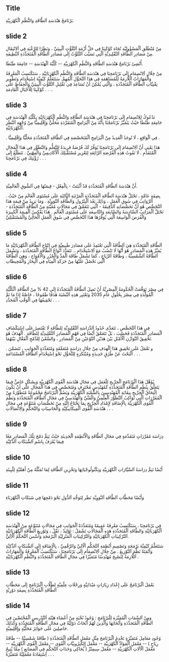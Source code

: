 ## Title

بَرْنَامَجُ هَنْدَسَةِ اَلطَّاقَةِ وَالنُّظُمِ اَلْكَهْرَبِيَّةِ.

## slide 2

مِنْ مُنْطَلَقِ اَلْمَسْؤُولِيَّةِ تُجَاهَ كَوْكَبِنَا فِي حَلِّ أَزْمَةِ اَلتَّلَوُّثِ اَلْبِيئِيِّ ، وَنَظَرًا لِلرَّغْبَةِ فِي اَلِانْتِقَالِ مِنْ مَصَادِرِ اَلطَّاقَةِ اَلتَّقْلِيدِيَّةِ اَلَّتِي تَسَبَّبَ اَلتَّلَوُّثُ إِلَى مَصَادِرِ اَلطَّاقَةِ اَلْمُتَجَدِّدَةِ اَلنَّظِيفَةِ.

أُنْشِئَ بَرْنَامَجُ هَنْدَسَةِ اَلطَّاقَةِ وَالنُّظُمِ اَلْكَهْرَبِيَّةِ -- كُلِّيَّةَ اَلْهَنْدَسَةِ -- جَامِعَةَ طَنْطَا.

مِنْ خِلَالِ اَلِانْضِمَامِ إِلَى بَرْنَامَجِنَا فِي هَنْدَسَةِ اَلطَّاقَةِ وَالنُّظُمِ اَلْكَهْرَبَائِيَّةِ ، سَتَكْتَسِبُ اَلْمَعْرِفَةُ وَالْمَهَارَاتُ اَللَّازِمَةُ لِلْمُسَاهَمَةِ فِي هَذَا اَلتَّحَوُّلِ اَلْمُهِمِّ. سَتَتَعَلَّمُ كَيْفِيَّةَ اِسْتِخْدَامِ وَتَطْوِيرِ تِقْنِيَّاتِ اَلطَّاقَةِ اَلْمُتَجَدِّدَةِ ، وَاَلَّتِي يُمْكِنُ أَنْ تُسَاعِدَ فِي تَقْلِيلِ اَلتَّلَوُّثِ اَلْبِيئِيِّ وَالْحِفَاظِ عَلَى كَوْكَبِنَا لِلْأَجْيَالِ اَلْقَادِمَةِ . . ..

## slide 3

نَدْعُوكُ لِلِانْضِمَامِ إِلَى بَرْنَامَجِنَا فِي هَنْدَسَةِ اَلطَّاقَةِ وَالنُّظُمِ اَلْكَهْرَبَائِيَّةِ بِكُلِّيَّةِ اَلْهَنْدَسَةِ فِي جَامِعَةِ طَنْطَا حَيْثُ يَتَمَيَّزُ بَرْنَامَجُنَا بِأَنَّهُ مِنْ اَلْبَرَامِجِ اَلْمُتَفَرِّدَةِ مَحَلِّيٌّ وَإِقْلِيمِيًّا مِنْ وُجْهَةِ اَلنَّظَرِ اَلْكَهْرَبَائِيَّةِ.

. فِي اَلْوَاقِعِ ، لَا تُوجَدُ اَلْعَدِيدُ مِنْ اَلْبَرَامِجِ اَلْمُتَخَصِّصَةِ فِي اَلطَّاقَةِ اَلْمُتَجَدِّدَةِ مَحَلِّيًّا وَإِقْلِيمِيًّا .

هَذَا يَعْنِي أَنَّ اَلِانْضِمَامَ إِلَى بَرْنَامَجِنَا يُوَفِّرُ لَكَ فُرْصَةٌ فَرِيدَةٌ لِلتَّعَلُّمِ وَالتَّطَوُّرِ فِي هَذَا اَلْمَجَالِ اَلْمُتَقَدِّمِ . لَا تَفُوتُ هَذِهِ اَلْفُرْصَةِ اَلرَّائِعَةِ لِتَعْزِيزِ مُسْتَقْبَلِكَ اَلْأَكَادِيمِيِّ وَالْمِهْنِيِّ . نَتَطَلَّعُ إِلَى رُؤْيَتِكَ فِي بَرْنَامَجِنَا . . .

## slide 4

أَنَّ هَنْدَسَةَ اَلطَّاقَةِ اَلْمُتَجَدِّدَةِ قَدْ أَثْبَتَتْ - بِالْفِعْلِ - قِيمَتُهَا فِي اَلسُّوقِ اَلْعَالَمِيَّةِ.

. بِصِفَةٍ عَامَّةٍ ، تَحْتَلَّ هَنْدَسَةَ اَلطَّاقَةِ اَلْمُتَجَدِّدَةِ اَلْمَرْتَبَةِ اَلثَّالِثَةِ عَلَى مُسْتَوَى اَلْعَالَمِ مِنْ حَيْثُ اَلرَّوَاتِبُ فِي سُوقِ اَلْعَمَلِ ، وَذَلِكَ بَعْدَ اَلْبِتْرُولِ وَالطَّاقَةِ اَلنَّوَوِيَّةِ . وَمَا يَزِيدُ مِنْ قِيمَةِ هَذَا اَلتَّخَصُّصِ هُوَ أَنَّ تَخَصُّصَاتِهِ اَلدَّقِيقَةَ - اَلَّتِي تَتَعَمَّقُ فِي مَجَالَاتٍ مُعَيَّنَةٍ مِنْ اَلطَّاقَةِ اَلْمُتَجَدِّدَةِ - تَحْتَلَّ اَلْمَرَاتِبُ اَلسَّادِسَةُ وَالسَّابِعَةِ وَالتَّاسِعَةِ عَلَى مُسْتَوَى اَلْعَالَمِ . هَذَا يَعْكِسُ اَلْقِيمَةَ اَلْكَبِيرَةَ وَالْفُرَصَ اَلْوَاسِعَةَ اَلَّتِي يُوَفِّرُهَا هَذَا اَلتَّخَصُّصِ فِي سُوقِ اَلْعَمَلِ اَلْحَالِيِّ وَالْمُسْتَقْبَلِيِّ

## slide 5

اَلطَّاقَةِ اَلْمُتَجَدِّدَةِ هِيَ اَلطَّاقَةُ اَلَّتِي تَعْتَمِدُ عَلَى مَصَادِرَ طَبِيعِيَّةٍ فِي إِنْتَاجِ اَلطَّاقَةِ اَلْكَهْرَبَائِيَّةِ مَا يُمَيِّزُ هَذِهِ اَلْمَصَادِرِ هُوَ أَنَّهَا لَا تَنْضُبُ مَعَ اَلِاسْتِخْدَامِ ،. تَتَعَدَّدَ أَنْوَاعُ اَلطَّاقَةِ اَلْمُتَجَدِّدَةِ ، وَتَشْمَلَ اَلطَّاقَةُ اَلشَّمْسِيَّةُ ، وَطَاقَةُ اَلرِّيَاحِ ، كَمَا تَشْمَلُ طَاقَةَ اَلْمَدِّ وَالْجُزُرِ وَالْأَمْوَاجِ ، وَهِيَ اَلطَّاقَةُ اَلَّتِي نَحْصُلُ عَلَيْهَا مِنْ حَرَكَةِ اَلْمِيَاهِ فِي اَلْبِحَارِ وَالْمُحِيطَاتِ

## slide 6

فِي مِصْرَ تَوَقَّعَتْ اَلْحُكُومَةُ اَلْمِصْرِيَّةُ أَنْ تَصِلَ اَلطَّاقَةُ اَلْمُتَجَدِّدَةُ إِلَى 42 % مِنْ اَلطَّاقَةِ اَلْكُلِّيَّةِ اَلْمُوَلَّدَةِ فِي مِصْرَ بِحُلُولِ عَامِ 2035 وَتَعْتَبِر هَذِهِ اَلنِّسْبَةَ هَدَفًا طَمُوحًا ، خَاصَّةٌ إِذَا مَا تَمَّ تَحْقِيقُهَا فِي اَلْوَقْتِ اَلْمُحَدَّدِ . . .

## slide 7

فِي هَذَا اَلتَّخَصُّصِ ، نَتَعَدَّى حُدُودُ اَلدِّرَاسَةِ اَلتَّقْلِيدِيَّةِ لِلطَّاقَةِ لَا تَقْتَصِرُ عَلَى اِسْتِكْشَافِ اَلْمَصَادِرِ اَلْمُتَجَدِّدَةِ فَحَسْبَ ، بَلْ تَتَعَمَّقُ أَيْضًا فِي فَهْمِ اَلْمَصَادِرِ اَلتَّقْلِيدِيَّةِ لِلطَّاقَةِ . اَلْهَدَفُ هُوَ تَحْقِيقُ اَلتَّوَازُنِ اَلْأَمْثَلِ بَيْنَ هَذَيْنِ اَلنَّوْعَيْنِ مِنْ اَلْمَصَادِرِ ، وَالسَّعْيُ لِلدَّمْجِ اَلْفَعَّالِ بَيْنَهُمَا.

. و نَعْمَلُ عَلَى تَحْقِيقِ هَذَا اَلْهَدَفِ مِنْ خِلَالِ دِرَاسَةٍ مُتَعَمِّقَةٍ وَمُتَعَدِّدَةٍ اَلْجَوَانِبِ ، تَتَضَمَّنَ اَلْبَحْثَ عَنْ طُرُقٍ جَدِيدَةٍ وَمُبْتَكَرَةٍ لِلتَّحَوُّلِ نَحْوَ اِسْتِخْدَامِ اَلطَّاقَةِ اَلْمُسْتَدَامَةِ . . .

## slide 8

يُؤَهِّلَ هَذَا اَلْبَرْنَامَجِ اَلْخِرِّيجِ لِلْعَمَلِ فِي مَجَالِ هَنْدَسَةِ اَلْقُوَى اَلْكَهْرَبِيَّةِ وَبِشَكْلٍ خَاصٍّ فِيمَا يَتَعَلَّقُ بِنُظُمِ اَلطَّاقَةِ اَلْمُتَجَدِّدَةِ كَمُهَنْدِسٍ مُحْتَرِفٍ وَمُتَخَصِّصٍ فِي هَذَا اَلْمَجَالِ عَلَى أَنْ يَكُونَ اِلْتِحَاقُ اَلْخِرِّيجِ بِنِقَابَةِ اَلْمُهَنْدِسِينَ بِالشُّعْبَةِ اَلْكَهْرَبِيَّةِ وَيَضُمُّ اَلْبَرْنَامَجُ مَجْمُوعَةً مُتَطَوِّرَةً مِنْ اَلْمُقَرَّرَاتِ اَلَّتِي تُوَاكِبُ اَلتَّطَوُّرَ اَلْعِلْمِيَّ وَالْفَنِّيَّ وَالْهَنْدَسِيَّ فِي مَجَالِ اَلطَّاقَةِ اَلْمُتَجَدِّدَةِ وَنَظَّمَ اَلْقُوَى اَلْكَهْرَبِيَّةَ بِالْإِضَافَةِ لِإِمْدَادِ اَلْخِرِّيجِ بِمَا يَحْتَاجُ إِلَيْهِ مِنْ تَخَصُّصَاتٍ مُتَنَوِّعَةٍ فِي مَجَالِ هَنْدَسَةِ اَلْقُوَى اَلْمِيكَانِيكِيَّةِ وَالْحَاسِبَاتِ وَالتَّحَكُّمِ وَالِاتِّصَالَاتِ . . .

## slide 9

دِرَاسَة مُقَرَّرَاتٍ مُتَقَدِّمَةٍ فِي مَجَالِ اَلطَّاقَةِ وَالْأَنْظِمَةِ اَلْحَدِيثَةِ حَيْثُ يَتِمُّ دَمْجَ تِلْكَ اَلْمَصَادِرِ مَعًا فِيمَا يُعْرَفُ بِاسْمِ اَلشَّبَكَاتِ اَلذَّكِيَّةِ

## slide 10

أَيْضًا تَتِمُّ دِرَاسَةُ اَلسَّيَّارَاتِ اَلْكَهْرَبِيَّةِ وَتِكْنُولُوجْيَاتِهَا وَتَخْزِينِ اَلطَّاقَةِ لِمَا تُمَثِّلُهُ مِنْ أَهَمِّيَّةٍ لِلْبِيئَةِ

## slide 11

وَأَيْضًا مَحَطَّاتِ اَلطَّاقَةِ اَلنَّوَوِيَّةِ نَظَر لِتَوَجُّهِ اَلدُّوَلِ نَحْوَ دَمْجِهَا فِي شَبَكَاتِ اَلْكَهْرَبَاءِ

## slide 12

فِي بَرْنَامَجِنَا ، سَتَكْتَسِبُ مَعْرِفَةً عَمِيقَةً وَمُتَعَدِّدَةً اَلْجَوَانِبِ فِي مَجَالَاتٍ مُتَنَوِّعَةٍ مِنْ اَلْهَنْدَسَةِ اَلْكَهْرَبَائِيَّةِ وَالطَّاقَةِ اَلْمُتَجَدِّدَةِ هَذِهِ اَلْمَجَالَاتِ تَشْمَلُ : تَوْلِيدٌ ، نَقْلٌ ، وَتَوْزِيعَ اَلطَّاقَةِ اَلْكَهْرَبَائِيَّةِ اَلتَّرْكِيبَاتِ اَلْكَهْرَبَائِيَّةِ وَالتَّرْكِيبَاتِ اَلْمَنْزِلِيَّةِ اَلْبَرْمَجَةِ وَأَسَّسَ اَلتَّحَكُّمُ اَلْآلِيُّ.

سَتَتَعَلَّمُ كَيْفِيَّةَ بَرْمَجَةِ وَتَصْمِيمِ أَنْظِمَةِ اَلتَّحَكُّمِ اَلْآلِيِّ وَالرَّقْمِيِّ ، بِالْإِضَافَةِ إِلَى اَلشَّبَكَاتِ اَلذَّكِيَّةِ وَأَتْمَتَةٌ نَظَّمَ اَلتَّوْزِيعُ . مِنْ خِلَالِ اَلِانْضِمَامِ إِلَى بَرْنَامَجِنَا ، سَتَكْتَسِبُ اَلْمَعْرِفَةُ وَالْمَهَارَاتُ اَللَّازِمَةُ لِتُصْبِحَ مُهَنْدِسًا مُتَمَيِّزًا فِي مَجَالِ اَلطَّاقَةِ اَلْمُتَجَدِّدَةِ وَالنُّظُمِ اَلْكَهْرَبَائِيَّةِ .

## slide 13

يَعْمَلَ اَلْبَرْنَامَجُ عَلَى إِعْدَادِ زِيَارَاتٍ مَيْدَانِيَّةٍ وَرِحْلَاتِ عِلْمِيَّةٍ لِطُلَّابِ اَلْبَرْنَامَجِ إِلَى مَحَطَّاتِ اَلطَّاقَةِ اَلْمُتَجَدِّدَةِ بِصِفَةِ دَوْرِيَّةٍ

## slide 14

وَمِنْ اَلسِّمَاتِ اَلْمُمَيَّزَةِ لِلْبَرْنَامَجِ : وُجُودُ نُخْبَةٍ مِنْ أَعْضَاءِ هَيْئَةِ اَلتَّدْرِيسِ اَلْمُخْتَصِّينَ فِي اَلطَّاقَةِ اَلْمُتَجَدِّدَةِ وَأَبْحَاثِهَا وَاَلَّذِينَ لَهُمْ أَبْحَاثٌ دَوْلِيَّةٌ فِي مَجَالِ اَلطَّاقَةِ اَلْمُتَجَدِّدَةِ وَكَذَلِكَ حَاصِلِينَ عَلَى جَوَائِزَ مَحَلِّيَّةٍ وَإِقْلِيمِيَّةٍ.

وُجُودِ مَعَامِلَ مُتَمَيِّزَةٍ تَخْدِمُ اَلْبَرْنَامَجَ مِثْلٍ مَعْمَلِ اَلطَّاقَةِ اَلْمُتَجَدِّدَةِ ( طَاقَةٌ شَمْسِيَّةٌ -- طَاقَةُ رِيَاحٍ ) -- مَعْمَلِ اَلْمَوَادِّ اَلْكَهْرَبِيَّةِ -- مَعْمَلَ إِلِكْتِرُونِيَّاتِ اَلْقُوَى -- مَعْمَلَ اَلْقُوَى اَلْكَهْرَبِيَّةِ -- مَعْمَلَ اَلْآلَاتِ اَلْكَهْرَبِيَّةِ -- مَعْمَلَ سِيمِنْزْ ( يُحَاكِي وَحَدَاتِ اَلتَّحَكُّمِ فِي اَلْمَصَانِعِ ) مِمَّا يُتِيحُ اِسْتِفَادَةً مَعْمَلِيَّةً مُتَمَيِّزَةً . . .
